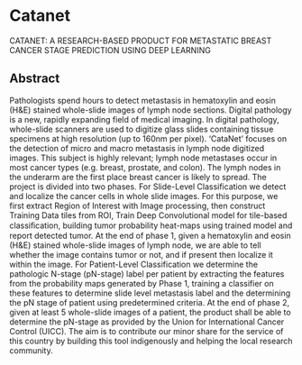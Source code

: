 # Catanet
CATANET: A RESEARCH-BASED PRODUCT FOR METASTATIC BREAST CANCER STAGE PREDICTION USING DEEP LEARNING

## Abstract 

Pathologists spend hours to detect metastasis in hematoxylin and eosin (H&E) stained whole-slide images of lymph node sections. Digital pathology is a new, rapidly expanding field of medical imaging. In digital pathology, whole-slide scanners are used to digitize glass slides containing tissue specimens at high resolution (up to 160nm per pixel).
‘CataNet’ focuses on the detection of micro and macro metastasis in lymph node digitized images. This subject is highly relevant; lymph node metastases occur in most cancer types (e.g. breast, prostate, and colon). The lymph nodes in the underarm are the first place breast cancer is likely to spread. The project is divided into two phases.
For Slide-Level Classification we detect and localize the cancer cells in whole slide images. For this purpose, we first extract Region of Interest with Image processing, then construct Training Data tiles from ROI, Train Deep Convolutional model for tile-based classiﬁcation, building tumor probability heat-maps using trained model and report detected tumor. At the end of phase 1, given a hematoxylin and eosin (H&E) stained whole-slide images of lymph node, we are able to tell whether the image contains tumor or not, and if present then localize it within the image.
For Patient-Level Classification we determine the pathologic N-stage (pN-stage) label per patient by extracting the features from the probability maps generated by Phase 1, training a classifier on these features to determine slide level metastasis label and the determining the pN stage of patient using predetermined criteria. At the end of phase 2, given at least 5 whole-slide images of a patient, the product shall be able to determine the pN-stage as provided by the Union for International Cancer Control (UICC).
The aim is to contribute our minor share for the service of this country by building this tool indigenously and helping the local research community.
